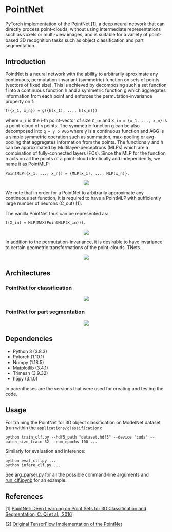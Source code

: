 # PointNet
PyTorch implementation of the PointNet [1], a deep neural network that can directly process point-clouds, without using intermediate representations such as voxels or multi-view images, and is suitable for a variety of point-based 3D recognition tasks such as object classification and part segmentation.

## Introduction

PointNet is a neural network with the ability to arbitrarily aproximate any continuous, permutation-invariant (symmetric) function on sets of points (vectors of fixed size). This is achieved by decomposing such a set function f into a continuous function h and a symmetric function g which aggregates information from each point and enforces the permutation-invariance property on f:
```
f({x_1, x_n}) ≈ g({h(x_1), ..., h(x_n)})
```
where `x_i` is the i-th point-vector of size `C_in` and `X_in = {x_1, ..., x_n}` is a point-cloud of `n` points. The symmetric function g can be also decomposed into `g = γ o AGG` where γ is a continuous function and AGG is a simple symmetric operation such as summation, max-pooling or avg-pooling that aggregates information from the points. The functions γ and h can be approximated by Multilayer-perceptrons (MLPs) which are a combination of fully-connected layers (FCs). Since the MLP for the function h acts on all the points of a point-cloud identically and independently, we name it as PointMLP:
```
PointMLP({x_1, ..., x_n}) = {MLP(x_1), ..., MLP(x_n)}.
```
<p align="center">
  <img align="center" src="https://user-images.githubusercontent.com/15230238/169560375-f784ecba-a2d7-4bb9-a70f-6182254b8cc5.svg">
</p>

We note that in order for a PointNet to arbitrarily approximate any continuous set function, it is required to have a PointMLP with sufficiently large number of neurons (C_out) [1].


The vanilla PointNet thus can be represented as:
```
f(X_in) ≈ MLP(MAX(PointMLP(X_in))).
```

<p align="center">
  <img align="center" src="https://user-images.githubusercontent.com/15230238/169559785-45b89b86-e74c-4d0b-85b4-c81d5bbccc33.svg">
</p>

In addition to the permutation-invariance, it is desirable to have invariance to certain geometric transformations of the point-clouds. TNets...

<p align="center">
  <img align="center" src="https://user-images.githubusercontent.com/15230238/169561305-f6f60359-42f8-4edf-92e7-f0fcb7e5b076.svg">
</p>


## Architectures

### PointNet for classification

<p align="center">
  <img align="center" src="https://user-images.githubusercontent.com/15230238/169488087-2fa677f2-7cb3-44eb-857a-d3500f3698a7.svg">
</p>

### PointNet for part segmentation

<p align="center">
  <img align="center" src="https://user-images.githubusercontent.com/15230238/169488088-47c0bfb2-5c9b-4e0f-b2ff-7f63696e90d2.svg">
</p>


## Dependencies
- Python 3 (3.8.3)
- Pytorch (1.10.1)
- Numpy (1.18.5)
- Matplotlib (3.4.1)
- Trimesh (3.9.32)
- h5py (3.1.0)

In parentheses are the versions that were used for creating and testing the code.


## Usage
For training the PointNet for 3D object classification on ModelNet dataset (run within the `applications/classification`):
```
python train_clf.py --hdf5_path "dataset.hdf5" --device "cuda" --batch_size_train 32 --num_epochs 100 ...
```
Similarly for evaluation and inference:
```
python eval_clf.py ...
python infere_clf.py ...
```
See [arg_parser.py](applications/classification/arg_parser.py) for all the possible command-line arguments and [run_clf.ipynb](applications/classification/run_clf.ipynb) for an example.


## References
[1] [PointNet: Deep Learning on Point Sets for 3D Classification and Segmentation, C. Qi et al., 2016](https://arxiv.org/abs/1612.00593)

[2] [Original TensorFlow implementation of the PointNet](https://github.com/charlesq34/pointnet)
